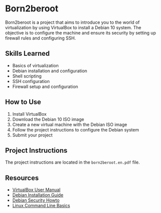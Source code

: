 # Born2beroot

Born2beroot is a project that aims to introduce you to the world of virtualization by using VirtualBox to install a Debian 10 system. The objective is to configure the machine and ensure its security by setting up firewall rules and configuring SSH.

## Skills Learned

- Basics of virtualization
- Debian installation and configuration
- Shell scripting
- SSH configuration
- Firewall setup and configuration

## How to Use

1. Install VirtualBox
2. Download the Debian 10 ISO image
3. Create a new virtual machine with the Debian ISO image
4. Follow the project instructions to configure the Debian system
5. Submit your project

## Project Instructions

The project instructions are located in the `born2beroot.en.pdf` file.

## Resources

- [VirtualBox User Manual](https://www.virtualbox.org/manual/UserManual.html)
- [Debian Installation Guide](https://www.debian.org/releases/stable/installmanual)
- [Debian Security Howto](https://www.debian.org/doc/manuals/securing-debian-howto/)
- [Linux Command Line Basics](https://www.howtogeek.com/412055/how-to-use-the-linux-terminal-beginners-guide/)
